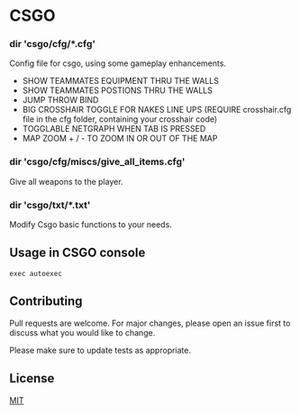 # CSGO
### dir 'csgo/cfg/*.cfg'
Config file for csgo, using some gameplay enhancements.

* SHOW TEAMMATES EQUIPMENT THRU THE WALLS
* SHOW TEAMMATES POSTIONS THRU THE WALLS
* JUMP THROW BIND
* BIG CROSSHAIR TOGGLE FOR NAKES LINE UPS (REQUIRE crosshair.cfg file in the cfg folder, containing your crosshair code)
* TOGGLABLE NETGRAPH WHEN TAB IS PRESSED
* MAP ZOOM + / - TO ZOOM IN OR OUT OF THE MAP

### dir 'csgo/cfg/miscs/give_all_items.cfg'
Give all weapons to the player.

### dir 'csgo/txt/*.txt'
Modify Csgo basic functions to your needs.

## Usage in CSGO console

```console
exec autoexec
```

## Contributing

Pull requests are welcome. For major changes, please open an issue first
to discuss what you would like to change.

Please make sure to update tests as appropriate.

## License

[MIT](https://choosealicense.com/licenses/mit/)
